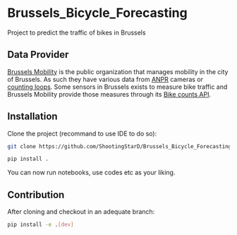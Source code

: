 # Brussels_Bicycle_Forecasting

Project to predict the traffic of bikes in Brussels

## Data Provider

[Brussels Mobility](https://mobilite-mobiliteit.brussels/fr) is the public organization that manages mobility in the city of Brussels. 
As such they have various data from [ANPR](https://en.wikipedia.org/wiki/Automatic_number-plate_recognition) cameras or [counting loops](https://en.wikipedia.org/wiki/Induction_loop). 
Some sensors in Brussels exists to measure bike traffic and Brussels Mobility provide those measures through its [Bike counts API](https://data.mobility.brussels/bike/api/counts/).

## Installation

Clone the project (recommand to use IDE to do so):

```bash
git clone https://github.com/ShootingStarD/Brussels_Bicycle_Forecasting.git
```

```bash
pip install .
```

You can now run notebooks, use codes etc as your liking.

## Contribution

After cloning and checkout in an adequate branch:

```bash
pip install -e .[dev]
```
